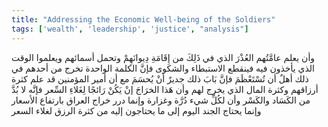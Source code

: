 ```yaml
---
title: "Addressing the Economic Well-being of the Soldiers"
tags: ['wealth', 'leadership', 'justice', "analysis"]
---
```


 وأن يعلم عامَّتُهم العُذْرَ الذي في ذَلِكَ من إِقَامَةِ دِيوانَهِمْ وتحمل أسمائهم ويعلموا الوقت الذي يأخذون فيه فينقطع الاستبطاء والشكوى فإنَّ الكلمة الواحدة تخرج من أحدهم في ذلك أهلٌ أن تُسْتَعْظَمَ فإنَّ بَابَ ذلك جديرٌ أنْ يُحسَمَ مع أن أمير المؤمنين قد علم كثرة أرزاقهم وكثرة المال الذي يخرج لهم وأن هَذا الخرَاجَ إنْ يَكُنْ رَائجًا لِغَلاءِ السِّعر فإنَّه لا بُدَّ من الكَسَاد والكَسْر وأن لكُلِّ شيء دُرَّة وغزارة وإنما درر خراج العراق بارتفاع الأسعار وإنما يحتاج الجند اليوم إلى ما يحتاجون إليه من كثرة الرزق لغلاء السعر
